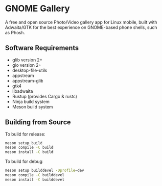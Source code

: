 # GNOME Gallery

A free and open source Photo/Video gallery app for Linux mobile,
built with Adwaita/GTK for the best experience on GNOME-based
phone shells, such as Phosh.

## Software Requirements

- glib version 2+
- gio version 2+
- desktop-file-utils
- appstream
- appstream-glib
- gtk4
- libadwaita
- Rustup (provides Cargo & rustc)
- Ninja build system
- Meson build system

## Building from Source

To build for release:

```sh
meson setup build
meson compile -C build
meson install -C build
```

To build for debug:

```sh
meson setup builddevel -Dprofile=dev
meson compile -C builddevel
meson install -C builddevel
```

